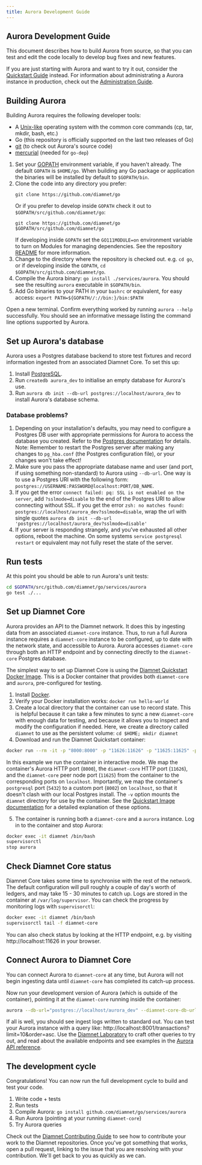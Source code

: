 ```yaml
---
title: Aurora Development Guide
---
```

## Aurora Development Guide

This document describes how to build Aurora from source, so that you can test and edit the code locally to develop bug fixes and new features.

If you are just starting with Aurora and want to try it out, consider the [Quickstart Guide](quickstart.md) instead. For information about administrating a Aurora instance in production, check out the [Administration Guide](admin.md).

## Building Aurora
Building Aurora requires the following developer tools:

- A [Unix-like](https://en.wikipedia.org/wiki/Unix-like) operating system with the common core commands (cp, tar, mkdir, bash, etc.)
- Go (this repository is officially supported on the last two releases of Go)
- [git](https://git-scm.com/) (to check out Aurora's source code)
- [mercurial](https://www.mercurial-scm.org/) (needed for `go-dep`)

1. Set your [GOPATH](https://github.com/golang/go/wiki/GOPATH) environment variable, if you haven't already. The default `GOPATH` is `$HOME/go`. When building any Go package or application the binaries will be installed by default to `$GOPATH/bin`.
2. Clone the code into any directory you prefer:
   ```
   git clone https://github.com/diamnet/go
   ```
   Or if you prefer to develop inside `GOPATH` check it out to `$GOPATH/src/github.com/diamnet/go`:
   ```
   git clone https://github.com/diamnet/go $GOPATH/src/github.com/diamnet/go
   ```
   If developing inside `GOPATH` set the `GO111MODULE=on` environment variable to turn on Modules for managing dependencies. See the repository [README](../../../../README.md#dependencies) for more information.
3. Change to the directory where the repository is checked out. e.g. `cd go`, or if developing inside the `GOPATH`, `cd $GOPATH/src/github.com/diamnet/go`.
4. Compile the Aurora binary: `go install ./services/aurora`. You should see the resulting `aurora` executable in `$GOPATH/bin`.
5. Add Go binaries to your PATH in your `bashrc` or equivalent, for easy access: `export PATH=${GOPATH//://bin:}/bin:$PATH`

Open a new terminal. Confirm everything worked by running `aurora --help` successfully. You should see an informative message listing the command line options supported by Aurora.

## Set up Aurora's database
Aurora uses a Postgres database backend to store test fixtures and record information ingested from an associated Diamnet Core. To set this up:
1. Install [PostgreSQL](https://www.postgresql.org/).
2. Run `createdb aurora_dev` to initialise an empty database for Aurora's use.
3. Run `aurora db init --db-url postgres://localhost/aurora_dev` to install Aurora's database schema.

### Database problems?
1. Depending on your installation's defaults, you may need to configure a Postgres DB user with appropriate permissions for Aurora to access the database you created. Refer to the [Postgres documentation](https://www.postgresql.org/docs/current/sql-createuser.html) for details. Note: Remember to restart the Postgres server after making any changes to `pg_hba.conf` (the Postgres configuration file), or your changes won't take effect!
2. Make sure you pass the appropriate database name and user (and port, if using something non-standard) to Aurora using `--db-url`. One way is to use a Postgres URI with the following form: `postgres://USERNAME:PASSWORD@localhost:PORT/DB_NAME`.
3. If you get the error `connect failed: pq: SSL is not enabled on the server`, add `?sslmode=disable` to the end of the Postgres URI to allow connecting without SSL. 
If you get the error `zsh: no matches found: postgres://localhost/aurora_dev?sslmode=disable`, wrap the url with single quotes `aurora db init --db-url 'postgres://localhost/aurora_dev?sslmode=disable'`
4. If your server is responding strangely, and you've exhausted all other options, reboot the machine. On some systems `service postgresql restart` or equivalent may not fully reset the state of the server.

## Run tests
At this point you should be able to run Aurora's unit tests:
```bash
cd $GOPATH/src/github.com/diamnet/go/services/aurora
go test ./...
```

## Set up Diamnet Core
Aurora provides an API to the Diamnet network. It does this by ingesting data from an associated `diamnet-core` instance. Thus, to run a full Aurora instance requires a `diamnet-core` instance to be configured, up to date with the network state, and accessible to Aurora. Aurora accesses `diamnet-core` through both an HTTP endpoint and by connecting directly to the `diamnet-core` Postgres database.

The simplest way to set up Diamnet Core is using the [Diamnet Quickstart Docker Image](https://github.com/diamnet/docker-diamnet-core-aurora). This is a Docker container that provides both `diamnet-core` and `aurora`, pre-configured for testing.

1. Install [Docker](https://www.docker.com/get-started).
2. Verify your Docker installation works: `docker run hello-world`
3. Create a local directory that the container can use to record state. This is helpful because it can take a few minutes to sync a new `diamnet-core` with enough data for testing, and because it allows you to inspect and modify the configuration if needed. Here, we create a directory called `diamnet` to use as the persistent volume: `cd $HOME; mkdir diamnet`
4. Download and run the Diamnet Quickstart container:

```bash
docker run --rm -it -p "8000:8000" -p "11626:11626" -p "11625:11625" -p"8002:5432" -v $HOME/diamnet:/opt/diamnet --name diamnet diamnet/quickstart --testnet
```

In this example we run the container in interactive mode. We map the container's Aurora HTTP port (`8000`), the `diamnet-core` HTTP port (`11626`), and the `diamnet-core` peer node port (`11625`) from the container to the corresponding ports on `localhost`. Importantly, we map the container's `postgresql` port (`5432`) to a custom port (`8002`) on `localhost`, so that it doesn't clash with our local Postgres install.
The `-v` option mounts the `diamnet` directory for use by the container. See the [Quickstart Image documentation](https://github.com/diamnet/docker-diamnet-core-aurora) for a detailed explanation of these options.

5. The container is running both a `diamnet-core` and a `aurora` instance. Log in to the container and stop Aurora:
```bash
docker exec -it diamnet /bin/bash
supervisorctl
stop aurora
```

## Check Diamnet Core status
Diamnet Core takes some time to synchronise with the rest of the network. The default configuration will pull roughly a couple of day's worth of ledgers, and may take 15 - 30 minutes to catch up. Logs are stored in the container at `/var/log/supervisor`. You can check the progress by monitoring logs with `supervisorctl`:
```bash
docker exec -it diamnet /bin/bash
supervisorctl tail -f diamnet-core
```

You can also check status by looking at the HTTP endpoint, e.g. by visiting http://localhost:11626 in your browser.

## Connect Aurora to Diamnet Core
You can connect Aurora to `diamnet-core` at any time, but Aurora will not begin ingesting data until `diamnet-core` has completed its catch-up process.

Now run your development version of Aurora (which is outside of the container), pointing it at the `diamnet-core` running inside the container:

```bash
aurora --db-url="postgres://localhost/aurora_dev" --diamnet-core-db-url="postgres://diamnet:postgres@localhost:8002/core" --diamnet-core-url="http://localhost:11626" --port 8001 --network-passphrase "Test SDF Network ; September 2015" --ingest
```

If all is well, you should see ingest logs written to standard out. You can test your Aurora instance with a query like: http://localhost:8001/transactions?limit=10&order=asc. Use the [Diamnet Laboratory](https://www.diamnet.org/laboratory/) to craft other queries to try out,
and read about the available endpoints and see examples in the [Aurora API reference](https://www.diamnet.org/developers/aurora/reference/).

## The development cycle
Congratulations! You can now run the full development cycle to build and test your code.
1. Write code + tests
2. Run tests
3. Compile Aurora: `go install github.com/diamnet/go/services/aurora`
4. Run Aurora (pointing at your running `diamnet-core`)
5. Try Aurora queries

Check out the [Diamnet Contributing Guide](https://github.com/diamnet/docs/blob/master/CONTRIBUTING.md) to see how to contribute your work to the Diamnet repositories. Once you've got something that works, open a pull request, linking to the issue that you are resolving with your contribution. We'll get back to you as quickly as we can.
